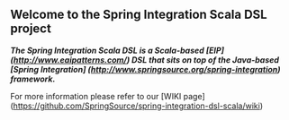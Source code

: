 ## Welcome to the Spring Integration Scala DSL project

_**The Spring Integration Scala DSL is a Scala-based [EIP] (http://www.eaipatterns.com/) DSL that sits on top of the Java-based 
[Spring Integration] (http://www.springsource.org/spring-integration) framework.**_

For more information please refer to our [WIKI page] (https://github.com/SpringSource/spring-integration-dsl-scala/wiki)